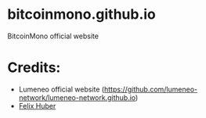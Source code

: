 # bitcoinmono.github.io

BitcoinMono official website

# Credits:
- Lumeneo official website (https://github.com/lumeneo-network/lumeneo-network.github.io)
- [Felix Huber](https://github.com/felixyo/)
